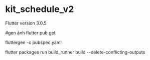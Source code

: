 # kit_schedule_v2

Flutter version 3.0.5

#gen ảnh
flutter pub get

fluttergen -c pubspec.yaml      

flutter packages run build_runner build --delete-conflicting-outputs

